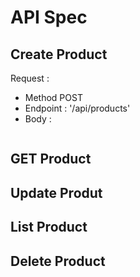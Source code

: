 # API Spec

## Create Product

Request :
- Method POST
- Endpoint : '/api/products'
- Body :
```json


```

## GET Product
## Update Produt
## List Product
## Delete Product 